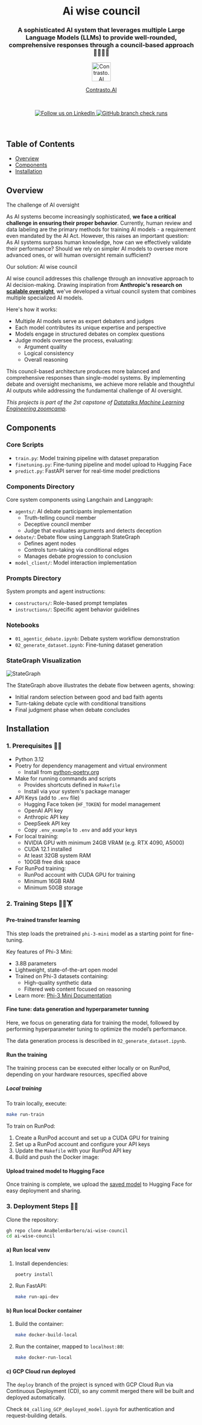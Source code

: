 <div align="center">
<h1>Ai wise council</h1>
<h3>A sophisticated AI system that leverages multiple Large Language Models (LLMs) to provide well-rounded, comprehensive responses through a council-based approach👩‍⚖️👨‍⚖️</h3>
</div>

<div align="center">
<a href="https://contrastoai.com/" target="_blank">
<img alt="Contrasto.AI Logo" src="./docs/imgs/logo_contrasto.png" height="50">
</a>
<p><a href="https://contrastoai.com/" target="_blank">Contrasto.AI</a></p>
</div>

<br/>

<div align="center">

   <a href="https://www.linkedin.com/company/contrastoai" target="_blank"> <img alt="Follow us on LinkedIn" src="https://img.shields.io/badge/LinkedIn-Follow%20us-blue?logo=linkedin">
   ![GitHub branch check runs](https://img.shields.io/github/check-runs/AnaBelenBarbero/detect-prompt-injection/deploy?label=Deployed%20to%20GCP)

</a></div>
<br/>

## Table of Contents
- [Overview](#overview)
- [Components](#components)
- [Installation](#installation)

## Overview

The challenge of AI oversight

As AI systems become increasingly sophisticated, **we face a critical challenge in ensuring their proper behavior**. Currently, human review and data labeling are the primary methods for training AI models - a requirement even mandated by the AI Act. However, this raises an important question: As AI systems surpass human knowledge, how can we effectively validate their performance? Should we rely on simpler AI models to oversee more advanced ones, or will human oversight remain sufficient?

Our solution: AI wise council

AI wise council addresses this challenge through an innovative approach to AI decision-making. Drawing inspiration from **Anthropic's research on [scalable oversight](https://arxiv.org/pdf/2402.06782)**, we've developed a virtual council system that combines multiple specialized AI models. 

Here's how it works:

- Multiple AI models serve as expert debaters and judges
- Each model contributes its unique expertise and perspective
- Models engage in structured debates on complex questions
- Judge models oversee the process, evaluating:
  - Argument quality
  - Logical consistency
  - Overall reasoning

This council-based architecture produces more balanced and comprehensive responses than single-model systems. By implementing debate and oversight mechanisms, we achieve more reliable and thoughtful AI outputs while addressing the fundamental challenge of AI oversight.

*This projects is part of the 2st capstone of [Datatalks Machine Learning Engineering zoomcamp](https://github.com/DataTalksClub/machine-learning-zoomcamp/tree/master).*

## Components

### Core Scripts
- `train.py`: Model training pipeline with dataset preparation
- `finetuning.py`: Fine-tuning pipeline and model upload to Hugging Face
- `predict.py`: FastAPI server for real-time model predictions

### Components Directory
Core system components using Langchain and Langgraph:
- `agents/`: AI debate participants implementation
  - Truth-telling council member
  - Deceptive council member 
  - Judge that evaluates arguments and detects deception
- `debate/`: Debate flow using Langgraph StateGraph
  - Defines agent nodes
  - Controls turn-taking via conditional edges
  - Manages debate progression to conclusion
- `model_client/`: Model interaction implementation

### Prompts Directory  
System prompts and agent instructions:
- `constructors/`: Role-based prompt templates
- `instructions/`: Specific agent behavior guidelines

### Notebooks
- `01_agentic_debate.ipynb`: Debate system workflow demonstration
- `02_generate_dataset.ipynb`: Fine-tuning dataset generation

### StateGraph Visualization
![StateGraph](data/images/stategraphlg.png)

The StateGraph above illustrates the debate flow between agents, showing:
- Initial random selection between good and bad faith agents
- Turn-taking debate cycle with conditional transitions
- Final judgment phase when debate concludes


## Installation

### 1. Prerequisites 📑✅
- Python 3.12
- Poetry for dependency management and virtual environment
  - Install from [python-poetry.org](https://python-poetry.org/)
- Make for running commands and scripts
  - Provides shortcuts defined in `Makefile`
  - Install via your system's package manager
- API Keys (add to `.env` file)
  - Hugging Face token (`HF_TOKEN`) for model management
  - OpenAI API key
  - Anthropic API key  
  - DeepSeek API key
  - Copy `.env_example` to `.env` and add your keys
- For local training:
  - NVIDIA GPU with minimum 24GB VRAM (e.g. RTX 4090, A5000)
  - CUDA 12.1 installed
  - At least 32GB system RAM
  - 100GB free disk space
- For RunPod training:
  - RunPod account with CUDA GPU for training
  - Minimum 16GB RAM
  - Minimum 50GB storage

### 2. Training Steps 🏋️‍♀🏋

#### Pre-trained transfer learning

This step loads the pretrained `phi-3-mini` model as a starting point for fine-tuning.

Key features of Phi-3 Mini:
- 3.8B parameters
- Lightweight, state-of-the-art open model
- Trained on Phi-3 datasets containing:
  - High-quality synthetic data
  - Filtered web content focused on reasoning
- Learn more: [Phi-3 Mini Documentation](https://ollama.com/library/phi3:mini)

#### Fine tune: data generation and hyperparameter tunning

Here, we focus on generating data for training the model, followed by performing hyperparameter tuning to optimize the model’s performance. 

The data generation process is described in `02_generate_dataset.ipynb`.

#### Run the training

The training process can be executed either locally or on RunPod, depending on your hardware resources, specified above

##### Local training

To train locally, execute:

```bash
make run-train
```

To train on RunPod:

1. Create a RunPod account and set up a CUDA GPU for training
2. Set up a RunPod account and configure your API keys
3. Update the `Makefile` with your RunPod API key
4. Build and push the Docker image:

#### Upload trained model to Hugging Face

Once training is complete, we upload the [saved model](https://huggingface.co/ana-contrasto-ai/ai-wise-council/tree/main) to Hugging Face for easy deployment and sharing. 

### 3. Deployment Steps 🐳🐳
Clone the repository:

   ```bash
   gh repo clone AnaBelenBarbero/ai-wise-council
   cd ai-wise-council
   ```

#### a) Run local venv
1. Install dependencies:

    ```bash
    poetry install
    ```

2. Run FastAPI:

    ```bash
    make run-api-dev
    ```

#### b) Run local Docker container
1. Build the container:

    ```bash
    make docker-build-local
    ```

2. Run the container, mapped to `localhost:80`:

    ```bash
    make docker-run-local
    ```

#### c) GCP Cloud run deployed
The `deploy` branch of the project is synced with GCP Cloud Run via Continuous Deployment (CD), so any commit merged there will be built and deployed automatically.

Check `04_calling_GCP_deployed_model.ipynb` for authentication and request-building details.
